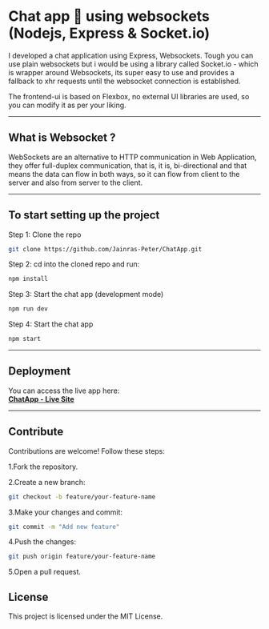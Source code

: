 
# Chat app 💬 using websockets (Nodejs, Express & Socket.io)

I developed a chat application using Express, Websockets. Tough you can use plain websockets but i would be using a library called Socket.io - which is wrapper around Websockets, its super easy to use and provides a fallback to xhr requests until the websocket connection is established.

The frontend-ui is based on Flexbox, no external UI libraries are used, so you can modify it as per your liking.

---

## What is Websocket ?

WebSockets are an alternative to HTTP communication in Web Application, they offer full-duplex communication, that is, it is, bi-directional and that means the data can flow in both ways, so it can flow from client to the server and also from server to the client.

---

## To start setting up the project

Step 1: Clone the repo

```bash
git clone https://github.com/Jainras-Peter/ChatApp.git
```

Step 2: cd into the cloned repo and run:

```bash
npm install
```

Step 3: Start the chat app (development mode)

```bash
npm run dev
```

Step 4: Start the chat app

```bash
npm start
```

---

## Deployment

You can access the live app here:  
**[ChatApp - Live Site](https://chatapp-prxl.onrender.com)**

---
## Contribute
Contributions are welcome! Follow these steps:

1.Fork the repository.

2.Create a new branch:
```bash
git checkout -b feature/your-feature-name
```

3.Make your changes and commit:
```bash
git commit -m "Add new feature"
```

4.Push the changes:
```bash
git push origin feature/your-feature-name
```

5.Open a pull request.

## License

This project is licensed under the MIT License.
